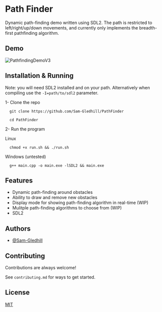 
# Path Finder

Dynamic path-finding demo written using SDL2. The path is restricted to left/right/up/down movements, and currently only implements the breadth-first pathfinding algorithm.

## Demo

![PathfindingDemoV3](https://github.com/user-attachments/assets/10eb8047-a26f-4d16-ac13-d9a209e5dab8)

## Installation & Running

Note: you will need SDL2 installed and on your path. Alternatively when compiling use the `-I=path/to/sdl2` parameter.

1- Clone the repo
```
  git clone https://github.com/Sam-Gledhill/PathFinder
```

```
  cd PathFinder
```


2- Run the program

Linux
```
  chmod +x run.sh && ./run.sh
```

Windows (untested)
```
  g++ main.cpp -o main.exe -lSDL2 && main.exe 
```

## Features

- Dynamic path-finding around obstacles
- Ability to draw and remove new obstacles
- Display mode for showing path-finding algorithm in real-time (WIP)
- Mulitple path-finding algorithms to choose from (WIP)
- SDL2


## Authors

- [@Sam-Gledhill](https://www.github.com/Sam-Gledhill)


## Contributing

Contributions are always welcome!

See `contributing.md` for ways to get started.


## License

[MIT](https://choosealicense.com/licenses/mit/)

